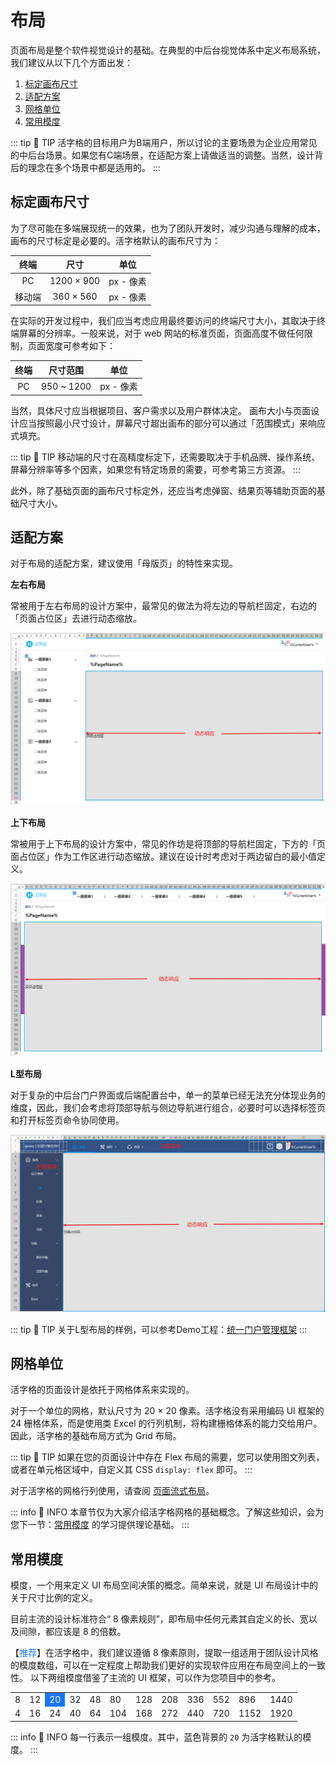 # 布局

页面布局是整个软件视觉设计的基础。在典型的中后台视觉体系中定义布局系统，我们建议从以下几个方面出发：
1. [标定画布尺寸](#标定画布尺寸)
2. [适配方案](#适配方案)
3. [网格单位](#网格单位)
4. [常用模度](#常用模度)

::: tip 🔔 TIP
活字格的目标用户为B端用户，所以讨论的主要场景为企业应用常见的中后台场景。如果您有C端场景，在适配方案上请做适当的调整。当然，设计背后的理念在多个场景中都是适用的。
:::

## 标定画布尺寸

为了尽可能在多端展现统一的效果，也为了团队开发时，减少沟通与理解的成本，画布的尺寸标定是必要的。活字格默认的画布尺寸为：

|  终端  |     尺寸     |    单位    |
|:----:|:----------:|:--------:|
|  PC  | 1200 × 900 | px - 像素  |
| 移动端  | 360 × 560  | px - 像素  |

在实际的开发过程中，我们应当考虑应用最终要访问的终端尺寸大小，其取决于终端屏幕的分辨率。一般来说，对于 web 网站的标准页面，页面高度不做任何限制，页面宽度可参考如下：

| 终端  |    尺寸范围    |    单位    |
|:---:|:----------:|:--------:|
| PC  | 950 ~ 1200 | px - 像素  |

当然，具体尺寸应当根据项目、客户需求以及用户群体决定。 画布大小与页面设计应当按照最小尺寸设计，屏幕尺寸超出画布的部分可以通过「范围模式」来响应式填充。

::: tip 🔔 TIP
移动端的尺寸在高精度标定下，还需要取决于手机品牌、操作系统、屏幕分辨率等多个因素，如果您有特定场景的需要，可参考第三方资源。
:::

此外，除了基础页面的画布尺寸标定外，还应当考虑弹窗、结果页等辅助页面的基础尺寸大小。

## 适配方案

对于布局的适配方案，建议使用「母版页」的特性来实现。

**左右布局**

常被用于左右布局的设计方案中，最常见的做法为将左边的导航栏固定，右边的「页面占位区」去进行动态缩放。

![左右布局示例](../../images/design-layout-adpat-horizontal.png "左右布局示例")

**上下布局**

常被用于上下布局的设计方案中，常见的作坊是将顶部的导航栏固定，下方的「页面占位区」作为工作区进行动态缩放。建议在设计时考虑对于两边留白的最小值定义。

![上下布局示例](../../images/design-layout-adpat-vertical.png "上下布局示例")

**L型布局**

对于复杂的中后台门户界面或后端配置台中，单一的菜单已经无法充分体现业务的维度，因此，我们会考虑将顶部导航与侧边导航进行组合，必要时可以选择标签页和打开标签页命令协同使用。

![L型布局示例](../../images/design-layout-adpat-L.png "L型布局示例")

::: tip 🔔 TIP
关于L型布局的样例，可以参考Demo工程：[统一门户管理框架](https://marketplace.grapecity.com.cn/ApplicationDetails?productID=SP2212230001&productDetailID=D2301130010&tabName=Tabs_detail)
:::

## 网格单位

活字格的页面设计是依托于网格体系来实现的。

对于一个单位的网格，默认尺寸为 20 × 20 像素。活字格没有采用编码 UI 框架的 24 栅格体系，而是使用类 Excel 的行列机制，将构建栅格体系的能力交给用户。因此，活字格的基础布局方式为 Grid 布局。

::: tip 🔔 TIP
如果在您的页面设计中存在 Flex 布局的需要，您可以使用图文列表，或者在单元格区域中，自定义其 CSS `display: flex` 即可。
:::

对于活字格的网格行列使用，请查阅 [页面流式布局](https://help.grapecity.com.cn/pages/viewpage.action?pageId=80952477)。

::: info 📍 INFO
本章节仅为大家介绍活字格网格的基础概念。了解这些知识，会为您下一节：[常用模度](#常用模度) 的学习提供理论基础。
:::

## 常用模度

模度，一个用来定义 UI 布局空间决策的概念。简单来说，就是 UI 布局设计中的关于尺寸比例的定义。

目前主流的设计标准符合“ 8 像素规则”，即布局中任何元素其自定义的长、宽以及间隙，都应该是 8 的倍数。

【<font color="#1677FF">推荐</font>】在活字格中，我们建议遵循 8 像素原则，提取一组适用于团队设计风格的模度数组，可以在一定程度上帮助我们更好的实现软件应用在布局空间上的一致性。 以下两组模度借鉴了主流的 UI 框架，可以作为您项目中的参考。

<table>
	<tr>
	    <td>8</td>
	    <td>12</td>
      <td style="background-color: #1677FF; color: white">20</td>
	    <td>32</td>
	    <td>48</td>
	    <td>80</td>
      <td>128</td>
	    <td>208</td>
	    <td>336</td>
	    <td>552</td>
      <td>896</td>
	    <td>1440</td>
	</tr>
	<tr>
      <td>4</td>
	    <td>16</td>
      <td>24</td>
	    <td>40</td>
	    <td>64</td>
	    <td>104</td>
      <td>168</td>
	    <td>272</td>
	    <td>440</td>
	    <td>720</td>
      <td>1152</td>
	    <td>1920</td>
	</tr>
</table>

::: info 📍 INFO
每一行表示一组模度。其中，蓝色背景的 `20` 为活字格默认的模度。
:::

